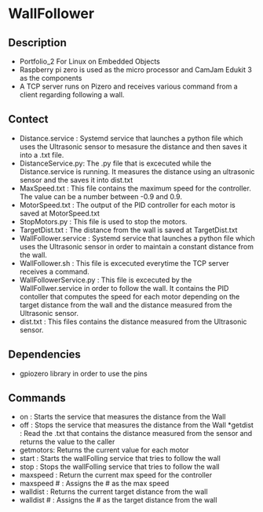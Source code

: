 # WallFollower

## Description

  * Portfolio_2 For Linux on Embedded Objects
  * Raspberry pi zero is used as the micro processor and CamJam Edukit 3 as the components
  * A TCP server runs on Pizero and receives various command from a client regarding following
  a wall.
  
## Contect
  
  * Distance.service : Systemd service that launches a python file which uses the Ultrasonic 
                       sensor to mesasure the distance and then saves it into a .txt file.
  * DistanceService.py: The .py file that is excecuted while the Distance.service is running. 
  It measures the distance using an ultrasonic sensor and the saves it into dist.txt
  * MaxSpeed.txt : This file contains the maximum speed for the controller. The value can be
  a number between -0.9 and 0.9.
  * MotorSpeed.txt : The output of the PID controller for each motor is saved at MotorSpeed.txt
  * StopMotors.py : This file is used to stop the motors.
  * TargetDist.txt : The distance from the wall is saved at TargetDist.txt
  * WallFollower.service : Systemd service that launches a python file which uses the Ultrasonic
  sensor in order to maintain a constant distance from the wall.
  * WallFollower.sh : This file is excecuted everytime the TCP server receives a command.
  * WallFollowerService.py : This file is excecuted by the WallFollwer.service in order to follow
  the wall. It contains the PID contoller that computes the speed for each motor depending on the
  target distance from the wall and the distance measured from the Ultrasonic sensor.
  * dist.txt : This files contains the distance measured from the Ultrasonic sensor.
  
## Dependencies

  * gpiozero library in order to use the pins
 
## Commands
  * on : Starts the service that measures the distance from the Wall
  * off : Stops the service that measures the distance from the Wall
  *getdist : Read the .txt that contains the distance measured from the sensor and returns the value
  to the caller
  * getmotors: Returns the current value for each motor
  * start : Starts the wallFolling service that tries to follow the wall
  * stop : Stops the wallFolling service that tries to follow the wall
  * maxspeed : Return the current max speed for the controller
  * maxspeed # : Assigns the # as the max speed
  * walldist : Returns the current target distance from the wall
  * walldist # : Assigns the # as the target distance from the wall
  
